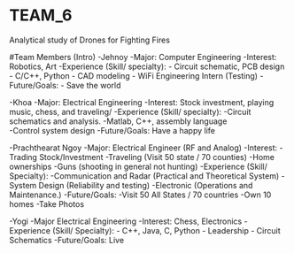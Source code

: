 # TEAM_6
Analytical study of Drones for Fighting Fires

#Team Members (Intro) 
-Jehnoy
	-Major: Computer Engineering
	-Interest: Robotics, Art
	-Experience (Skill/ specialty): 
		- Circuit schematic, PCB design
		- C/C++, Python
		- CAD modeling
		- WiFi Engineering Intern (Testing)
	-Future/Goals:
		- Save the world

-Khoa
	-Major: Electrical Engineering
	-Interest: Stock investment, playing music, chess, and traveling/
	-Experience (Skill/ specialty):
		-Circuit schematics and analysis.
		-Matlab, C++, assembly language  
		-Control system design
	-Future/Goals: Have a happy life

-Prachthearat Ngoy
	-Major: Electrical Engineer (RF and Analog)
	-Interest:
    -Trading Stock/Investment
    -Traveling (Visit 50 state / 70 counties)
    -Home ownerships
    -Guns (shooting in general not hunting)
	-Experience (Skill/ Specialty): 
    -Communication and Radar (Practical and Theoretical System)
    -System Design (Reliability and testing)
    -Electronic (Operations and Maintenance.)
	-Future/Goals:
    -Visit 50 All States / 70 countries
    -Own 10 homes
		-Take Photos
    
-Yogi
	-Major Electrical Engineering
	-Interest: Chess, Electronics
	-Experience (Skill/ Specialty):
		- C++, Java, C, Python
		- Leadership
		- Circuit Schematics
	-Future/Goals: Live
